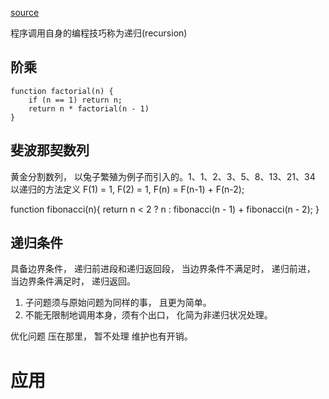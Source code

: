 [source](https://github.com/mqyqingfeng/Blog/issues/49)

程序调用自身的编程技巧称为递归(recursion)

## 阶乘
```
function factorial(n) {
    if (n == 1) return n;
    return n * factorial(n - 1)
}
```

## 斐波那契数列
黄金分割数列， 以兔子繁殖为例子而引入的。1、1、2、3、5、8、13、21、34
以递归的方法定义
F(1) = 1,
F(2) = 1,
F(n) = F(n-1) + F(n-2);

function fibonacci(n){
    return n < 2 ? n : fibonacci(n - 1) + fibonacci(n - 2);
} 

## 递归条件

具备边界条件， 递归前进段和递归返回段，
当边界条件不满足时， 递归前进， 当边界条件满足时， 递归返回。

1. 子问题须与原始问题为同样的事， 且更为简单。
2. 不能无限制地调用本身，须有个出口， 化简为非递归状况处理。


优化问题
  压在那里， 暂不处理  维护也有开销。


# 应用
<!-- 数组扁平化 -->
